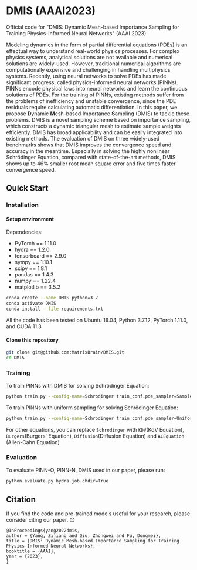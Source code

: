 #  DMIS (AAAI2023)
Official code for "DMIS: Dynamic Mesh-based Importance Sampling for Training Physics-Informed Neural Networks" (AAAI 2023)

Modeling dynamics in the form of partial differential equations (PDEs) is an effectual way to understand real-world physics processes. For complex physics systems, analytical solutions are not available and numerical solutions are widely-used. However, traditional numerical algorithms are computationally expensive and challenging in handling multiphysics systems. Recently, using neural networks to solve PDEs has made significant progress, called physics-informed neural networks (PINNs). PINNs encode physical laws into neural networks and learn the continuous solutions of PDEs. For the training of PINNs, existing methods suffer from the problems of inefficiency and unstable convergence, since the PDE residuals require calculating automatic differentiation. In this paper, we propose **D**ynamic **M**esh-based **I**mportance **S**ampling (DMIS) to tackle these problems. DMIS is a novel sampling scheme based on importance sampling, which constructs a dynamic triangular mesh to estimate sample weights efficiently. DMIS has broad applicability and can be easily integrated into existing methods. The evaluation of DMIS on three widely-used benchmarks shows that DMIS improves the convergence speed and accuracy in the meantime. Especially in solving the highly nonlinear Schrödinger Equation, compared with state-of-the-art methods, DMIS shows up to 46\% smaller root mean square error and five times faster convergence speed.

## Quick Start

### Installation

#### Setup environment

Dependencies:

* PyTorch == 1.11.0
* hydra == 1.2.0
* tensorboard == 2.9.0
* sympy == 1.10.1
* scipy == 1.8.1
* pandas == 1.4.3
* numpy == 1.22.4
* matplotlib == 3.5.2

```bash
conda create --name DMIS python=3.7
conda activate DMIS
conda install --file requirements.txt
```

All the code has been tested on Ubuntu 16.04, Python 3.7.12, PyTorch 1.11.0, and CUDA 11.3

#### Clone this repository

```bash
git clone git@github.com:MatrixBrain/DMIS.git
cd DMIS
```

### Training

To train PINNs with DMIS for solving Schrödinger Equation:

```bash
python train.py --config-name=Schrodinger train_conf.pde_sampler=SamplerWithDMIS train_conf.pde_reweighting=BiasedReWeighting hydra.job.chdir=True
```

To train PINNs with uniform sampling for solving Schrödinger Equation:

```bash
python train.py --config-name=Schrodinger train_conf.pde_sampler=UniformSampler train_conf.pde_reweighting=NoReWeighting hydra.job.chdir=True
```

For other equations, you can replace ```Schrodinger``` with ```KDV```(KdV Equation), ```Burgers```(Burgers' Equation), ```Diffusion```(Diffusion Equation) and ```ACEquation ```(Allen-Cahn Equation)

### Evaluation

To evaluate PINN-O, PINN-N, DMIS used in our paper, please run:

```bash
python evaluate.py hydra.job.chdir=True
```

## Citation
If you find the code and pre-trained models useful for your research, please consider citing our paper. :blush:
```
@InProceedings{yang2022dmis,
author = {Yang, Zijiang and Qiu, Zhongwei and Fu, Dongmei},
title = {DMIS: Dynamic Mesh-based Importance Sampling for Training Physics-Informed Neural Networks},
booktitle = {AAAI},
year = {2023},
}
```
